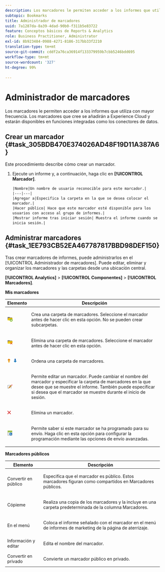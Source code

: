 ```yaml
---
description: Los marcadores le permiten acceder a los informes que utiliza con mayor frecuencia. Los marcadores que cree se añadirán a Experience Cloud y estarán disponibles en funciones integradas como los conectores de datos.
subtopic: Bookmarks
title: Administrador de marcadores
uuid: 7a1287da-8a39-4dad-90b0-f311b5e83722
feature: Conceptos básicos de Reports & Analytics
role: Business Practitioner, Administrator
exl-id: 8b923484-0988-4271-8186-317bb33f2210
translation-type: tm+mt
source-git-commit: cddf2a76ca36914f133379959b7cbb5246bdd695
workflow-type: tm+mt
source-wordcount: '327'
ht-degree: 99%

---
```


# Administrador de marcadores

Los marcadores le permiten acceder a los informes que utiliza con mayor frecuencia. Los marcadores que cree se añadirán a Experience Cloud y estarán disponibles en funciones integradas como los conectores de datos.

## Crear un marcador {#task_305BDB470E374026AD48F19D11A387A6}

Este procedimiento describe cómo crear un marcador.

<!-- 

t_bookmarks_creating.xml

 -->

1. Ejecute un informe y, a continuación, haga clic en **[!UICONTROL Marcador]**.

       |Nombre|Un nombre de usuario reconocible para este marcador.|
       |---|---|
       |Agregar a|Especifica la carpeta en la que se desea colocar el marcador.|
       |Hacer público| Hace que este marcador esté disponible para los usuarios con acceso al grupo de informes.|
       |Mostrar informe tras iniciar sesión| Muestra el informe cuando se inicia sesión.|
   
## Administrar marcadores {#task_1EE793CB52EA467787817BBD98DEF150}

Tras crear marcadores de informes, puede administrarlos en el [!UICONTROL Administrador de marcadores]. Puede editar, eliminar y organizar los marcadores y las carpetas desde una ubicación central.

<!-- 

t_bookmarks_managing.xml

 -->

**[!UICONTROL Analytics]** > **[!UICONTROL Componentes]** > **[!UICONTROL Marcadores]**.

**Mis marcadores**

<table id="table_D0310F7F4BDB4543B8552525872A0A0C"> 
 <thead> 
  <tr> 
   <th colname="col1" class="entry"> Elemento </th> 
   <th colname="col2" class="entry"> Descripción </th> 
  </tr> 
 </thead>
 <tbody> 
  <tr> 
   <td colname="col1"> <p><img placement="inline"  src="assets/bookmark_create_folder.png" id="image_EA7729575ABA4CA3A3399594941B3441"> </img> </p> </td> 
   <td colname="col2"> <p> Crea una carpeta de marcadores. Seleccione el marcador antes de hacer clic en esta opción. No se pueden crear subcarpetas. </p> </td> 
  </tr> 
  <tr> 
   <td colname="col1"> <p><img placement="inline"  src="assets/bookmark_delete_folder.png" id="image_AFB6A02475664785BA90485EA289749A"> </img> </p> </td> 
   <td colname="col2"> <p> Elimina una carpeta de marcadores. Seleccione el marcador antes de hacer clic en esta opción. </p> </td> 
  </tr> 
  <tr> 
   <td colname="col1"> <p><img placement="inline"  src="assets/bookmark_sort.png" id="image_8B4BE31182004357890B6532CCE5B2C2"> </img> </p> </td> 
   <td colname="col2"> <p> Ordena una carpeta de marcadores. </p> </td> 
  </tr> 
  <tr> 
   <td colname="col1"> <p><img placement="inline"  src="assets/icon_edit_VideoSharing.png" id="image_5B8C0321ED5848ECBE3AF65514AD9A44"> </img> </p> </td> 
   <td colname="col2"> <p> Permite editar un marcador. Puede cambiar el nombre del marcador y especificar la carpeta de marcadores en la que desee que se muestre el informe. También puede especificar si desea que el marcador se muestre durante el inicio de sesión. </p> </td> 
  </tr> 
  <tr> 
   <td colname="col1"> <p><img placement="inline"  src="assets/icon_delete_VideoSharing.png" id="image_945A859920C44BC08825CC062C10543A"> </img> </p> </td> 
   <td colname="col2"> <p> Elimina un marcador. </p> </td> 
  </tr> 
  <tr> 
   <td colname="col1"> <p><img placement="inline"  src="assets/bookmark_schedule.png" id="image_B7B23C1C67F04DF096149DCDF8C0FE5F"> </img> </p> </td> 
   <td colname="col2"> <p> Permite saber si este marcador se ha programado para su envío. Haga clic en esta opción para configurar la programación mediante las <span class="wintitle">opciones de envío avanzadas</span>. </p> </td> 
  </tr> 
 </tbody> 
</table>

**Marcadores públicos**

<table id="table_E89688BD3F724ADB8B2E88CDADB6168E"> 
 <thead> 
  <tr> 
   <th colname="col1" class="entry"> Elemento </th> 
   <th colname="col2" class="entry"> Descripción </th> 
  </tr> 
 </thead>
 <tbody> 
  <tr> 
   <td colname="col1"> Convertir en público </td> 
   <td colname="col2"> <p>Especifica que el marcador es público. Estos marcadores figuran como compartidos en <span class="wintitle">Marcadores públicos</span>. </p> </td> 
  </tr> 
  <tr> 
   <td colname="col1"> Cópieme </td> 
   <td colname="col2"> <p>Realiza una copia de los marcadores y la incluye en una carpeta predeterminada de la columna <span class="uicontrol">Marcadores</span>. </p> </td> 
  </tr> 
  <tr> 
   <td colname="col1"> En el menú </td> 
   <td colname="col2"> <p> Coloca el informe señalado con el marcador en el menú de informes de marketing de la página de aterrizaje. </p> </td> 
  </tr> 
  <tr> 
   <td colname="col1"> Información y editar </td> 
   <td colname="col2"> <p>Edita el nombre del marcador. </p> </td> 
  </tr> 
  <tr> 
   <td colname="col1"> Convertir en privado </td> 
   <td colname="col2"> <p>Convierte un marcador público en privado. </p> </td> 
  </tr> 
 </tbody> 
</table>
